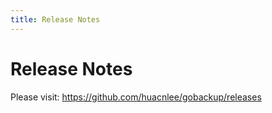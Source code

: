 ```yaml
---
title: Release Notes
---
```


<h1>Release Notes</h1>

Please visit: https://github.com/huacnlee/gobackup/releases
